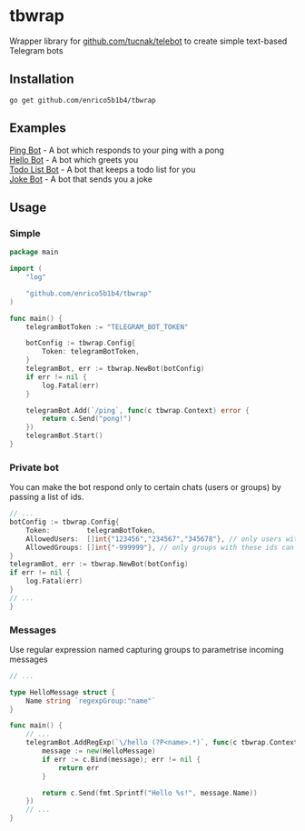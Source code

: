 # tbwrap
Wrapper library for [github.com/tucnak/telebot](https://github.com/tucnak/telebot) to create simple text-based Telegram bots

## Installation

```
go get github.com/enrico5b1b4/tbwrap
```

## Examples

[Ping Bot](./examples/ping) - A bot which responds to your ping with a pong  
[Hello Bot](./examples/ping) - A bot which greets you  
[Todo List Bot](./examples/todo) - A bot that keeps a todo list for you  
[Joke Bot](./examples/joke) - A bot that sends you a joke

## Usage
### Simple
```go
package main

import (
	"log"

	"github.com/enrico5b1b4/tbwrap"
)

func main() {
	telegramBotToken := "TELEGRAM_BOT_TOKEN"

	botConfig := tbwrap.Config{
		Token: telegramBotToken,
	}
	telegramBot, err := tbwrap.NewBot(botConfig)
	if err != nil {
		log.Fatal(err)
	}

	telegramBot.Add(`/ping`, func(c tbwrap.Context) error {
		return c.Send("pong!")
	})
	telegramBot.Start()
}
```
### Private bot
You can make the bot respond only to certain chats (users or groups) by passing a list of ids.  

```go
// ...
botConfig := tbwrap.Config{
    Token:         telegramBotToken,
    AllowedUsers:  []int{"123456","234567","345678"}, // only users with these ids can interact with the bot
    AllowedGroups: []int{"-999999"}, // only groups with these ids can interact with the bot
}
telegramBot, err := tbwrap.NewBot(botConfig)
if err != nil {
    log.Fatal(err)
}
// ...
}
```
### Messages
Use regular expression named capturing groups to parametrise incoming messages
```go
// ...

type HelloMessage struct {
    Name string `regexpGroup:"name"`
}

func main() {
	// ...
	telegramBot.AddRegExp(`\/hello (?P<name>.*)`, func(c tbwrap.Context) error {
		message := new(HelloMessage)
		if err := c.Bind(message); err != nil {
			return err
		}

		return c.Send(fmt.Sprintf("Hello %s!", message.Name))
    })
	// ...
}
```